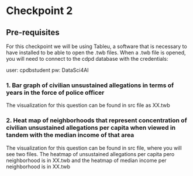 
# Checkpoint 2

## Pre-requisites

For this checkpoint we will be using Tableu, a software that is necessary to have installed to be able to open the .twb files. When a .twb file is opened, you will need to connect to the cdpd database with the credentials:

user: cpdbstudent
pw: DataSci4AI


### 1. Bar graph of civilian unsustained allegations in terms of years in the force of police officer

The visualization for this question can be found in src file as XX.twb


### 2. Heat map of neighborhoods that represent concentration of civilian unsustained allegations per capita when viewed in tandem with the median income of that area

The visualization for this question can be found in src file, where you will see two files. The heatmap of unsustained allegations per capita pero neighborhood is in XX.twb and the heatmap of median income per neighborhood is in XX.twb




